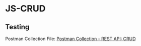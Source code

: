 # JS-CRUD

## Testing
Postman Collection File: 
[Postman Collection - REST API: CRUD](https://github.com/intKuka/JS-CRUD/files/15485729/REST_API_-_CRUD.postman_collection.json)
